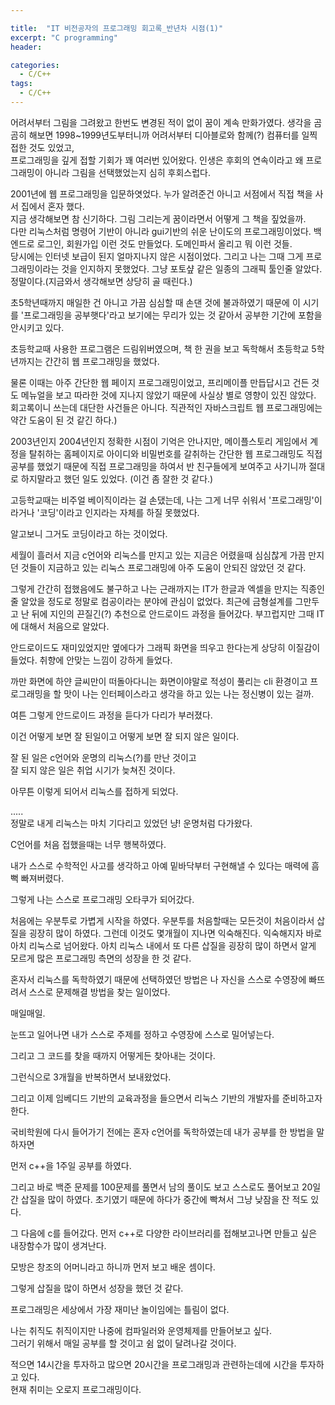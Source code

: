 ```yaml
---

title:  "IT 비전공자의 프로그래밍 회고록_반년차 시점(1)"
excerpt: "C programming"
header:

categories:
  - C/C++
tags:
  - C/C++
---
```




어려서부터 그림을 그려왔고 한번도 변경된 적이 없이 꿈이 계속 만화가였다. 생각을 곰곰히 해보면 1998~1999년도부터니까 어려서부터 디아블로와 함께(?) 컴퓨터를 일찍 접한 것도 있었고,  
프로그래밍을 깊게 접할 기회가 꽤 여러번 있어왔다. 인생은 후회의 연속이라고 왜 프로그래밍이 아니라 그림을 선택했었는지 심히 후회스럽다.  
  
  
2001년에 웹 프로그래밍을 입문하엿었다. 누가 알려준건 아니고 서점에서 직접 책을 사서 집에서 혼자 했다.  
지금 생각해보면 참 신기하다. 그림 그리는게 꿈이라면서 어떻게 그 책을 짚었을까.  
다만 리눅스처럼 명령어 기반이 아니라 gui기반의 쉬운 난이도의 프로그래밍이었다. 백 엔드로 로그인, 회원가입 이런 것도 만들었다. 도메인파서 올리고 뭐 이런 것들.  
당시에는 인터넷 보급이 된지 얼마지나지 않은 시점이었다. 그리고 나는 그때 그게 프로그래밍이라는 것을 인지하지 못했었다. 그냥 포토샾 같은 일종의 그래픽 툴인줄 알았다. 정말이다.(지금와서 생각해보면 상당히 골 때린다.)  
  
  
초5학년때까지 매일한 건 아니고 가끔 심심할 때 손댄 것에 불과하였기 때문에 이 시기를 '프로그래밍을 공부햇다'라고 보기에는 무리가 있는 것 같아서 공부한 기간에 포함을 안시키고 있다.  
  
  
초등학교때 사용한 프로그램은 드림위버였으며, 책 한 권을 보고 독학해서 초등학교 5학년까지는 간간히 웹 프로그래밍을 했었다.  
  
물론 이때는 아주 간단한 웹 페이지 프로그래밍이었고, 프리메이플 만듭답시고 건든 것도 메뉴얼을 보고 따라한 것에 지나지 않았기 때문에 사실상 별로 영향이 있진 않았다. 회고록이니 쓰는데 대단한 사건들은 아니다.  직관적인 자바스크립트 웹 프로그래밍에는 약간 도움이 된 것 같긴 하다.)  
  
  
2003년인지 2004년인지 정확한 시점이 기억은 안나지만, 메이플스토리 게임에서 계정을 탈취하는 홈페이지로 아이디와 비밀번호를 갈취하는 간단한 웹 프로그래밍도 직접 공부를 했었기 때문에 직접 프로그래밍을 하여서 반 친구들에게 보여주고 사기니까 절대로 하지말라고 했던 일도 있었다. (이건 좀 잘한 것 같다.)  
  
  
고등학교때는 비주얼 베이직이라는 걸 손댔는데, 나는 그게 너무 쉬워서 '프로그래밍'이라거나 '코딩'이라고 인지라는 자체를 하질 못했었다.  
  
알고보니 그거도 코딩이라고 하는 것이었다.  

세월이 흘러서 지금 c언어와 리눅스를 만지고 있는 지금은 어렸을때 심심찮게 가끔 만지던 것들이 지금하고 있는 리눅스 프로그래밍에 아주 도움이 안되진 않았던 것 같다.  
  
  
그렇게 간간히 접했음에도 불구하고 나는 근래까지는 IT가 한글과 엑셀을 만지는 직종인 줄 알았을 정도로 정말로 컴공이라는 분야에 관심이 없었다. 최근에 금형설계를 그만두고 난 뒤에 지인의 끈질긴(?) 추천으로 안드로이드 과정을 들어갔다. 부끄럽지만 그때 IT에 대해서 처음으로 알았다.  
  
안드로이드도 재미있었지만 옆에다가 그래픽 화면을 띄우고 한다는게 상당히 이질감이 들었다. 취향에 안맞는 느낌이 강하게 들었다.  
  
까만 화면에 하얀 글씨만이 떠돌아다니는 화면이야말로 적성이 풀리는 cli 환경이고 프로그래밍을 할 맛이 나는 인터페이스라고 생각을 하고 있는 나는 정신병이 있는 걸까.  


여튼 그렇게 안드로이드 과정을 듣다가 다리가 부러졌다.  
  
이건 어떻게 보면 잘 된일이고 어떻게 보면 잘 되지 않은 일이다.  
  
  
잘 된 일은 c언어와 운명의 리눅스(?)를 만난 것이고  
잘 되지 않은 일은 취업 시기가 늦쳐진 것이다.  
  
아무튼 이렇게 되어서 리눅스를 접하게 되었다.  
  
.....  
정말로 내게 리눅스는 마치 기다리고 있었던 냥! 운명처럼 다가왔다.  
  
C언어를 처음 접했을때는 너무 행복하였다.  
  
내가 스스로 수학적인 사고를 생각하고 아예 밑바닥부터 구현해낼 수 있다는 매력에 흠뻑 빠져버렸다.  
  
그렇게 나는 스스로 프로그래밍 오타쿠가 되어갔다.  
  
  
처음에는 우분투로 가볍게 시작을 하였다. 우분투를 처음할때는 모든것이 처음이라서 삽질을 굉장히 많이 하였다. 그런데 이것도 몇개월이 지나면 익숙해진다. 익숙해지자 바로 아치 리눅스로 넘어왔다. 아치 리눅스 내에서 또 다른 삽질을 굉장히 많이 하면서 알게 모르게 많은 프로그래밍 측면의 성장을 한 것 같다.  
  
  
혼자서 리눅스를 독학하였기 때문에 선택하였던 방법은 나 자신을 스스로 수영장에 빠뜨려서 스스로 문제해결 방법을 찾는 일이었다.  
  
  
매일매일.  
  
  
눈뜨고 일어나면 내가 스스로 주제를 정하고 수영장에 스스로 밀어넣는다.  
  

그리고 그 코드를 찾을 때까지 어떻게든 찾아내는 것이다.  

  
그런식으로 3개월을 반복하면서 보내왔었다.  
  
그리고 이제 임베디드 기반의 교육과정을 들으면서 리눅스 기반의 개발자를 준비하고자 한다.  
  
  
국비학원에 다시 들어가기 전에는 혼자 c언어를 독학하였는데 내가 공부를 한 방법을 말하자면  
  
  
먼저 c++을 1주일 공부를 하였다.  
  
그리고 바로 백준 문제를 100문제를 풀면서 남의 풀이도 보고 스스로도 풀어보고 20일간 삽질을 많이 하였다. 초기였기 때문에 하다가 중간에 빡쳐서 그냥 낮잠을 잔 적도 있다.  
  
  
그 다음에 c를 들어갔다. 먼저 c++로 다양한 라이브러리를 접해보고나면 만들고 싶은 내장함수가 많이 생겨난다.  
  
  
모방은 창조의 어머니라고 하니까 먼저 보고 배운 셈이다.  
  
  
그렇게 삽질을 많이 하면서 성장을 했던 것 같다.  
  
  
프로그래밍은 세상에서 가장 재미난 놀이임에는 틀림이 없다.  
  
나는 취직도 취직이지만 나중에 컴파일러와 운영체제를 만들어보고 싶다.  
그러기 위해서 매일 공부를 할 것이고 쉼 없이 달려나갈 것이다.  
  
  
적으면 14시간을 투자하고 많으면 20시간을 프로그래밍과 관련하는데에 시간을 투자하고 있다.  
현재 취미는 오로지 프로그래밍이다.  
  
  


